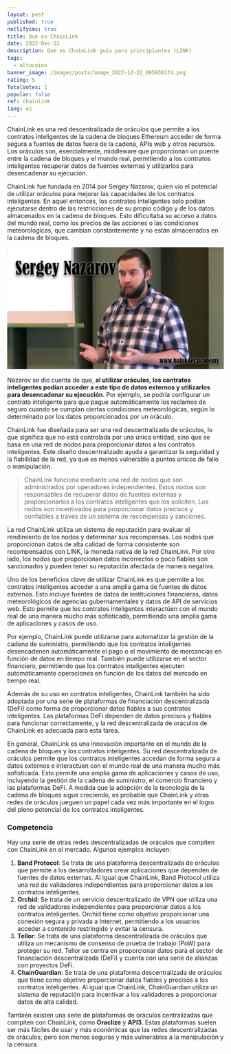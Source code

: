 ```yaml
---
layout: post
published: true
netlifycms: true
title: Que es ChainLink
date: 2022-Dec-22
description: Que es ChainLink guía para principiantes (LINK)
tags:
  - altocoins
banner_image: /images/posts/image_2022-12-22_095836174.png
rating: 5
TotalVotes: 1
popular: false
ref: chainlink
lang: es
---
```

ChainLink es una red descentralizada de oráculos que permite a los contratos inteligentes de la cadena de bloques Ethereum acceder de forma segura a fuentes de datos fuera de la cadena, APIs web y otros recursos. Los oráculos son, esencialmente, middleware que proporcionan un puente entre la cadena de bloques y el mundo real, permitiendo a los contratos inteligentes recuperar datos de fuentes externas y utilizarlos para desencadenar su ejecución.

ChainLink fue fundada en 2014 por Sergey Nazarov, quien vio el potencial de utilizar oráculos para mejorar las capacidades de los contratos inteligentes. En aquel entonces, los contratos inteligentes solo podían ejecutarse dentro de las restricciones de su propio código y de los datos almacenados en la cadena de bloques. Esto dificultaba su acceso a datos del mundo real, como los precios de las acciones o las condiciones meteorológicas, que cambian constantemente y no están almacenados en la cadena de bloques.

![Sergey Nazarov](/images/posts/image_2022-12-22_095608854.png "Sergey Nazarov")

Nazarov se dio cuenta de que, **al utilizar oráculos, los contratos inteligentes podían acceder a este tipo de datos externos y utilizarlos para desencadenar su ejecución**. Por ejemplo, se podría configurar un contrato inteligente para que pague automáticamente los reclamos de seguro cuando se cumplan ciertas condiciones meteorológicas, según lo determinado por los datos proporcionados por un oráculo.

ChainLink fue diseñada para ser una red descentralizada de oráculos, lo que significa que no está controlada por una única entidad, sino que se basa en una red de nodos para proporcionar datos a los contratos inteligentes. Este diseño descentralizado ayuda a garantizar la seguridad y la fiabilidad de la red, ya que es menos vulnerable a puntos únicos de fallo o manipulación.

> ChainLink funciona mediante una red de nodos que son administrados por operadores independientes. Estos nodos son responsables de recuperar datos de fuentes externas y proporcionarlos a los contratos inteligentes que los soliciten. Los nodos son incentivados para proporcionar datos precisos y confiables a través de un sistema de recompensas y sanciones.

La red ChainLink utiliza un sistema de reputación para evaluar el rendimiento de los nodos y determinar sus recompensas. Los nodos que proporcionan datos de alta calidad de forma consistente son recompensados con LINK, la moneda nativa de la red ChainLink. Por otro lado, los nodos que proporcionan datos incorrectos o poco fiables son sancionados y pueden tener su reputación afectada de manera negativa.

Uno de los beneficios clave de utilizar ChainLink es que permite a los contratos inteligentes acceder a una amplia gama de fuentes de datos externos. Esto incluye fuentes de datos de instituciones financieras, datos meteorológicos de agencias gubernamentales y datos de API de servicios web. Esto permite que los contratos inteligentes interactúen con el mundo real de una manera mucho más sofisticada, permitiendo una amplia gama de aplicaciones y casos de uso.

Por ejemplo, ChainLink puede utilizarse para automatizar la gestión de la cadena de suministro, permitiendo que los contratos inteligentes desencadenen automáticamente el pago o el movimiento de mercancías en función de datos en tiempo real. También puede utilizarse en el sector financiero, permitiendo que los contratos inteligentes ejecuten automáticamente operaciones en función de los datos del mercado en tiempo real.

Además de su uso en contratos inteligentes, ChainLink también ha sido adoptada por una serie de plataformas de financiación descentralizada (DeFi) como forma de proporcionar datos fiables a sus contratos inteligentes. Las plataformas DeFi dependen de datos precisos y fiables para funcionar correctamente, y la red descentralizada de oráculos de ChainLink es adecuada para esta tarea.

En general, ChainLink es una innovación importante en el mundo de la cadena de bloques y los contratos inteligentes. Su red descentralizada de oráculos permite que los contratos inteligentes accedan de forma segura a datos externos e interactúen con el mundo real de una manera mucho más sofisticada. Esto permite una amplia gama de aplicaciones y casos de uso, incluyendo la gestión de la cadena de suministro, el comercio financiero y las plataformas DeFi. A medida que la adopción de la tecnología de la cadena de bloques sigue creciendo, es probable que ChainLink y otras redes de oráculos jueguen un papel cada vez más importante en el logro del pleno potencial de los contratos inteligentes.

### C﻿ompetencia

Hay una serie de otras redes descentralizadas de oráculos que compiten con ChainLink en el mercado. Algunos ejemplos incluyen:

1. **Band Protocol**: Se trata de una plataforma descentralizada de oráculos que permite a los desarrolladores crear aplicaciones que dependen de fuentes de datos externas. Al igual que ChainLink, Band Protocol utiliza una red de validadores independientes para proporcionar datos a los contratos inteligentes.
2. **Orchid**: Se trata de un servicio descentralizado de VPN que utiliza una red de validadores independientes para proporcionar datos a los contratos inteligentes. Orchid tiene como objetivo proporcionar una conexión segura y privada a Internet, permitiendo a los usuarios acceder a contenido restringido y evitar la censura.
3. **Tellor**: Se trata de una plataforma descentralizada de oráculos que utiliza un mecanismo de consenso de prueba de trabajo (PoW) para proteger su red. Tellor se centra en proporcionar datos para el sector de financiación descentralizada (DeFi) y cuenta con una serie de alianzas con proyectos DeFi.
4. **ChainGuardian**: Se trata de una plataforma descentralizada de oráculos que tiene como objetivo proporcionar datos fiables y precisos a los contratos inteligentes. Al igual que ChainLink, ChainGuardian utiliza un sistema de reputación para incentivar a los validadores a proporcionar datos de alta calidad.

También existen una serie de plataformas de oráculos centralizadas que compiten con ChainLink, como **Oraclize** y **API3**. Estas plataformas suelen ser más fáciles de usar y más económicas que las redes descentralizadas de oráculos, pero son menos seguras y más vulnerables a la manipulación y la censura.